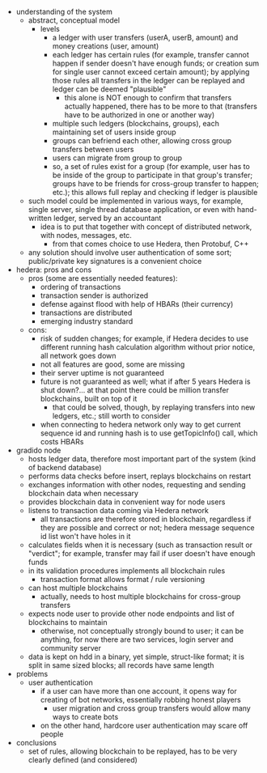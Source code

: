 - understanding of the system
  - abstract, conceptual model
    - levels
      - a ledger with user transfers (userA, userB, amount) and money
        creations (user, amount)
      - each ledger has certain rules (for example, transfer cannot
        happen if sender doesn't have enough funds; or creation sum for
        single user cannot exceed certain amount); by applying those
        rules all transfers in the ledger can be replayed and ledger can
        be deemed "plausible"
        - this alone is NOT enough to confirm that transfers actually
          happened, there has to be more to that (transfers have to be
          authorized in one or another way)
      - multiple such ledgers (blockchains, groups), each maintaining set
        of users inside group
      - groups can befriend each other, allowing cross group transfers
        between users
      - users can migrate from group to group
      - so, a set of rules exist for a group (for example, user has to
        be inside of the group to participate in that group's transfer;
        groups have to be friends for cross-group transfer to happen;
        etc.); this allows full replay and checking if ledger is
         plausible
  - such model could be implemented in various ways, for example, single
    server, single thread database application, or even with hand-written
    ledger, served by an accountant
    - idea is to put that together with concept of distributed network,
      with nodes, messages, etc.
      - from that comes choice to use Hedera, then Protobuf, C++
   - any solution should involve user authentication of some sort;
     public/private key signatures is a convenient choice
- hedera: pros and cons
  - pros (some are essentially needed features):
    - ordering of transactions
    - transaction sender is authorized
    - defense against flood with help of HBARs (their currency)
    - transactions are distributed
    - emerging industry standard
  - cons:
    - risk of sudden changes; for example, if Hedera decides to use
      different running hash calculation algorithm without prior notice,
      all network goes down
    - not all features are good, some are missing
    - their server uptime is not guaranteed
    - future is not guaranteed as well; what if after 5 years Hedera is
      shut down?... at that point there could be million transfer
      blockchains, built on top of it
      - that could be solved, though, by replaying transfers into new
        ledgers, etc.; still worth to consider
    - when connecting to hedera network only way to get current sequence
      id and running hash is to use getTopicInfo() call, which costs
      HBARs
- gradido node
  - hosts ledger data, therefore most important part of the system
    (kind of backend database)
  - performs data checks before insert, replays blockchains on restart
  - exchanges information with other nodes, requesting and sending
    blockchain data when necessary
  - provides blockchain data in convenient way for node users
  - listens to transaction data coming via Hedera network
    - all transactions are therefore stored in blockchain, regardless if
      they are possible and correct or not; hedera message sequence id
      list won't have holes in it
  - calculates fields when it is necessary (such as transaction result
    or "verdict"; for example, transfer may fail if user doesn't have
    enough funds
  - in its validation procedures implements all blockchain rules
    - transaction format allows format / rule versioning
  - can host multiple blockchains
    - actually, needs to host multiple blockchains for cross-group
      transfers
  - expects node user to provide other node endpoints and list of
    blockchains to maintain
    - otherwise, not conceptually strongly bound to user; it can be
      anything, for now there are two services, login server and
      community server
  - data is kept on hdd in a binary, yet simple, struct-like format;
    it is split in same sized blocks; all records have same length
- problems
  - user authentication
    - if a user can have more than one account, it opens way for creating
      of bot networks, essentially robbing honest players
      - user migration and cross group transfers would allow many ways
        to create bots
    - on the other hand, hardcore user authentication may scare off
      people
- conclusions
  - set of rules, allowing blockchain to be replayed, has to be very
    clearly defined (and considered)